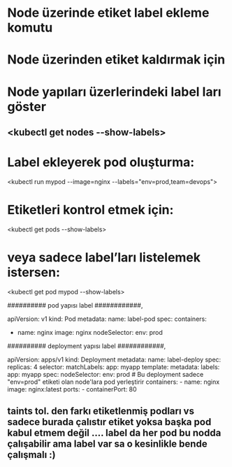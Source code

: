 # Node üzerinde etiket label ekleme komutu 
<kubectl label nodes node-name etiketkey=etiketvalue>

# Node üzerinden etiket kaldırmak için 
<kubectl label node node-name etiketkey=etiketvalue->

# Node yapıları üzerlerindeki label ları göster 
<kubectl get nodes --show-labels>
-------------------------------------------------------

# Label ekleyerek pod oluşturma:
<kubectl run mypod --image=nginx --labels="env=prod,team=devops">

# Etiketleri kontrol etmek için:
<kubectl get pods --show-labels>

# veya sadece label’ları listelemek istersen:
<kubectl get pod mypod --show-labels>
   


########## pod yapısı label ############,

apiVersion: v1
kind: Pod
metadata:
  name: label-pod
spec:
  containers:
  - name: nginx
    image: nginx
  nodeSelector:
    env: prod


########## deployment yapısı label ############,

apiVersion: apps/v1
kind: Deployment
metadata:
  name: label-deploy
spec:
  replicas: 4
  selector:
    matchLabels:
      app: myapp
  template:
    metadata:
      labels:
        app: myapp
    spec:
      nodeSelector:
        env: prod     # Bu deployment sadece "env=prod" etiketi olan node'lara pod yerleştirir
      containers:
      - name: nginx
        image: nginx:latest
        ports:
        - containerPort: 80









## taints tol. den farkı etiketlenmiş podları vs sadece burada çalıstır etiket yoksa başka pod kabul etmem değil .... label da her pod bu nodda çalışabilir ama label var sa o kesinlikle bende çalışmalı :) 
